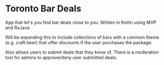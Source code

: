 # Toronto Bar Deals
App that let's you find bar deals close to you. Written in Kotlin using MVP and RxJava.

Will be expanding this to include collections of bars with a common theme (e.g. craft beer) that offer discounts if the
user purchases the package.

Also allows users to submit deals that they know of. There is a moderation tool for
admins to approve/deny user submitted deals.

